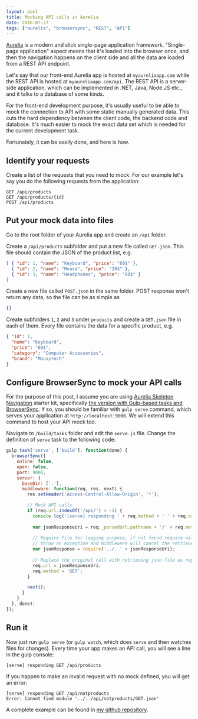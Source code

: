 ```yaml
---
layout: post
title: Mocking API calls in Aurelia
date: 2016-07-27
tags: ["aurelia", "browsersync", "REST", "API"]
---
```


[Aurelia](http://aurelia.io) is a modern and slick single-page application framework. 
"Single-page application" aspect means that it's loaded
into the browser once, and then the navigation happens on the client side and
all the data are loaded from a REST API endpoint.

Let's say that our front-end Aurelia app is hosted at
`myaureliaapp.com` while the REST API is hosted at
`myaureliaapp.com/api`. The REST API is a server-side application,
which can be implemented in .NET, Java, Node.JS etc., and it talks to
a database of some kinds.

For the front-end development purpose, it's usually useful to be able to
mock the connection to API with some static manually generated data. This
cuts the hard dependency between the client code, the backend code and database.
It's much easier to mock the exact data set which is needed for the current
development task.

Fortunately, it can be easily done, and here is how.

Identify your requests
----------------------

Create a list of the requests that you need to mock. For our example let's
say you do the following requests from the application:

```
GET /api/products
GET /api/products/{id}
POST /api/products
```

Put your mock data into files
-----------------------------

Go to the root folder of your Aurelia app and create an `/api` folder. 

Create a `/api/products` subfolder and put a new file called `GET.json`. This
file should contain the JSON of the product list, e.g.

``` json
[ { "id": 1, "name": "Keyboard", "price": "60$" },
  { "id": 2, "name": "Mouse", "price": "20$" },
  { "id": 3, "name": "Headphones", "price": "80$" }
]
```

Create a new file called `POST.json` in the same folder. POST response won't 
return any data, so the file can be as simple as

``` json
{}
```

Create subfolders `1`, `2` and `3` under `products` and create a `GET.json` 
file in each of them. Every file contains the data for a specific product, e.g.

``` json
{ "id": 1, 
  "name": "Keyboard", 
  "price": "60$",
  "category": "Computer Accessories",
  "brand": "Mousytech"
}
```

Configure BrowserSync to mock your API calls
--------------------------------------------

For the purpose of this post, I assume you are using 
[Aurelia Skeleton Navigation](https://github.com/aurelia/skeleton-navigation)
starter kit, specifically 
[the version with Gulp-based tasks and BrowserSync](https://github.com/aurelia/skeleton-navigation/tree/master/skeleton-esnext).
If so, you should be familiar with `gulp serve` command, which serves your 
application at `http://localhost:9000`. We will extend this command to host
your API mock too.

Navigate to `/build/tasks` folder and edit the `serve.js` file. Change the 
definition of `serve` task to the following code:

``` js
gulp.task('serve', ['build'], function(done) {
  browserSync({
    online: false,
    open: false,
    port: 9000,
    server: {
      baseDir: ['.'],
      middleware: function(req, res, next) {
        res.setHeader('Access-Control-Allow-Origin', '*');

        // Mock API calls
        if (req.url.indexOf('/api/') > -1) {
          console.log('[serve] responding ' + req.method + ' ' + req.originalUrl);
          
          var jsonResponseUri = req._parsedUrl.pathname + '/' + req.method + '.json';
          
          // Require file for logging purpose, if not found require will 
          // throw an exception and middleware will cancel the retrieve action
          var jsonResponse = require('../..' + jsonResponseUri);
          
          // Replace the original call with retrieving json file as reply
          req.url = jsonResponseUri;
          req.method = 'GET';
        }

        next();
      }
    }
  }, done);
});
```

Run it
------

Now just run `gulp serve` (or `gulp watch`, which does `serve` and then watches
files for changes). Every time your app makes an API call, you will see
a line in the gulp console:

```
[serve] responding GET /api/products
```

If you happen to make an invalid request with no mock defined, you will
get an error:

```
[serve] responding GET /api/notproducts
Error: Cannot find module '../../api/notproducts/GET.json'
```

A complete example can be found in 
[my github repository](https://github.com/mikhailshilkov/mikhailio-samples/tree/master/aurelia-api-mocks).